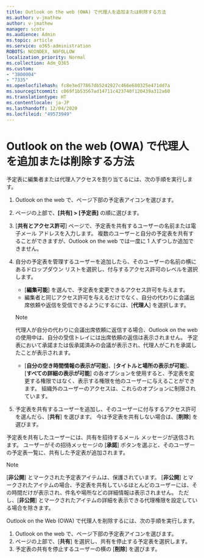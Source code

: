 ```yaml
---
title: Outlook on the web (OWA) で代理人を追加または削除する方法
ms.author: v-jmathew
author: v-jmathew
manager: scotv
ms.audience: Admin
ms.topic: article
ms.service: o365-administration
ROBOTS: NOINDEX, NOFOLLOW
localization_priority: Normal
ms.collection: Adm_O365
ms.custom:
- "3800004"
- "7335"
ms.openlocfilehash: fc8e3ed77867db5242927c466e680325e471dd7a
ms.sourcegitcommit: c069f1b53567ad14711c423740f120439a312a60
ms.translationtype: HT
ms.contentlocale: ja-JP
ms.lasthandoff: 12/04/2020
ms.locfileid: "49573949"
---
```

# <a name="how-to-add-or-remove-a-delegate-in-outlook-on-the-web-owa"></a>Outlook on the web (OWA) で代理人を追加または削除する方法

予定表に編集者または代理人アクセスを割り当てるには、次の手順を実行します。

1. Outlook on the web で、ページ下部の予定表アイコンを選びます。
2. ページの上部で、**[共有] > [予定表]** の順に選びます。
3. [**共有とアクセス許可**] ページで、予定表を共有するユーザーの名前または電子メール アドレスを入力します。 複数のユーザーと自分の予定表を共有することができますが、Outlook on the web では一度に 1 人ずつしか追加できません。
4. 自分の予定表を管理するユーザーを追加したら、そのユーザーの名前の横にあるドロップダウン リストを選択し、付与するアクセス許可のレベルを選択します。

    - [**編集可能**] を選んで、予定表を変更できるアクセス許可を与えます。
    - 編集者と同じアクセス許可を与えるだけでなく、自分の代わりに会議出席依頼や返信を受信できるようにするには、[**代理人**] を選択します。
    > [!NOTE]
    > 代理人が自分の代わりに会議出席依頼に返信する場合、Outlook on the web の使用中は、自分の受信トレイには出席依頼の返信は表示されません。 予定表において承諾または仮承諾済みの会議が表示され、代理人がこれを承諾したことが表示されます。
    - [**自分の空き時間情報の表示が可能**]、[**タイトルと場所の表示が可能**]、[**すべての詳細の表示が可能**] の各オプションを使用すると、予定表を変更する権限ではなく、表示する権限を他のユーザーに与えることができます。 組織外のユーザーのアクセスは、これらのオプションに制限されています。

5. 予定表を共有するユーザーを追加し、そのユーザーに付与するアクセス許可を選んだら、[**共有**] を選びます。 今は予定表を共有しない場合は、[**削除**] を選びます。

予定表を共有したユーザーには、共有を招待するメール メッセージが送信されます。 ユーザーがその招待メッセージの [**承諾**] ボタンを選ぶと、そのユーザーの予定表一覧に、共有した予定表が追加されます。

> [!NOTE]
> [**非公開**] とマークされた予定表アイテムは、保護されています。 [**非公開**] とマークされたアイテムの場合、予定表を共有しているほとんどのユーザーには、その時間だけが表示され、件名や場所などの詳細情報は表示されません。 ただし、[**非公開**] とマークされたアイテムの詳細を表示できる代理権限を設定している場合を除きます。

Outlook on the Web (OWA) で代理人を削除するには、次の手順を実行します。

1. Outlook on the web で、ページ下部の予定表アイコンを選びます。
2. ページの上部で、[**共有**] を選択し、共有を停止する予定表を選択します。
3. 予定表の共有を停止するユーザーの横の [**削除**] を選びます。
